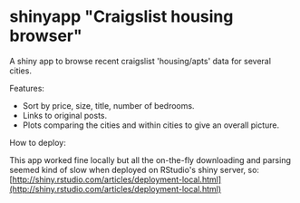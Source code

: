 # shinyapp "Craigslist housing browser"

A shiny app to browse recent craigslist 'housing/apts' data for several cities.

Features:

- Sort by price, size, title, number of bedrooms.
- Links to original posts.
- Plots comparing the cities and within cities to give an overall picture.

How to deploy:

This app worked fine locally but all the on-the-fly downloading and parsing seemed kind of slow when deployed on RStudio's shiny server, so: [http://shiny.rstudio.com/articles/deployment-local.html](http://shiny.rstudio.com/articles/deployment-local.html)
